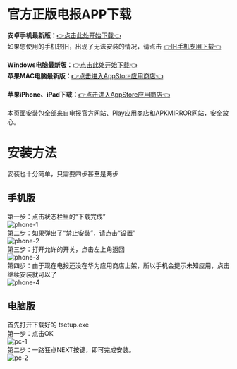 # 官方正版电报APP下载

**安卓手机最新版：**[👉点击此处开始下载👈](https://github.com/esu-tg/tg-app/releases/latest/download/telegram.apk) <br>
如果您使用的手机较旧，出现了无法安装的情况，请点击 [👉旧手机专用下载👈](https://github.com/esu-tg/tg-app-old/releases/latest/download/telegram-old.apk) <br><br>
**Windows电脑最新版：**[👉点击此处开始下载👈](https://github.com/esu-tg/tg-windows/releases/latest/download/tsetup.exe) <br>
**苹果MAC电脑最新版：**[👉点击进入AppStore应用商店👈](https://itunes.apple.com/app/telegram-desktop/id946399090) <br>
<br>
**苹果iPhone、iPad下载：**[👉点击进入AppStore应用商店👈](https://itunes.apple.com/app/telegram-messenger/id686449807)
<br><br>
本页面安装包全部来自电报官方网站、Play应用商店和APKMIRROR网站，安全放心。
# 安装方法
安装也十分简单，只需要四步甚至是两步
## 手机版
第一步：点击状态栏里的“下载完成” <br>
![phone-1](https://raw.githubusercontent.com/esu-tg/tg-app/master/readme-img/phone1.png) <br>
第二步：如果弹出了“禁止安装”，请点击“设置” <br>
![phone-2](https://raw.githubusercontent.com/esu-tg/tg-app/master/readme-img/phone2.png) <br>
第三步：打开允许的开关，点击左上角返回 <br>
![phone-3](https://raw.githubusercontent.com/esu-tg/tg-app/master/readme-img/phone3.png) <br>
第四步：由于现在电报还没在华为应用商店上架，所以手机会提示未知应用，点击继续安装就可以了 <br>
![phone-4](https://raw.githubusercontent.com/esu-tg/tg-app/master/readme-img/phone4.png) <br>

## 电脑版
首先打开下载好的 tsetup.exe <br>
第一步：点击OK <br>
![pc-1](https://raw.githubusercontent.com/esu-tg/tg-app/master/readme-img/pc1.jpg) <br>
第二步：一路狂点NEXT按键，即可完成安装。 <br>
![pc-2](https://raw.githubusercontent.com/esu-tg/tg-app/master/readme-img/pc2.jpg) <br>
